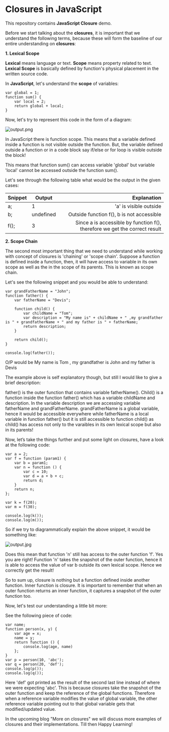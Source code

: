 Closures in JavaScript
======================

This repository contains **JavaScript Closure** demo.

Before we start talking about the **closures**, it is important that we understand the following terms, because these will form the baseline of our entire understanding on **closures**:


**1. Lexical Scope**

**Lexical** means language or text. **Scope** means property related to text. **Lexical Scope** is basically defined by function's physical placement in the written source code.

In **JavaScript**, let's understand the **scope** of variables:

```
var global = 1;
function sum() {
    var local = 2;
    return global + local;
}

```
Now, let's try to represent this code in the form of a diagram:

![output.png](https://raw.githubusercontent.com/namita1990/Closures/master/LexicalScopeUpdated.jpg)

In JavaScript there is function scope. This means that a variable defined inside a function is not visible outside the function. But, the variable defined outside a function or in a code block say if/else or for loop is visible outside the block!

This means that function sum() can access variable 'global' but variable 'local' cannot be accessed outside the function sum().

Let's see through the following table what would be the output in the given cases:

Snippet | Output | Explanation
------- | ------ | ----------:
a;  | 1 | 'a' is visible outside
b;  | undefined  | Outside function f(), b is not accessible
f();   | 3 | Since a is accessible by function f(), therefore we get the correct result

**2. Scope Chain**

The second most important thing that we need to understand while working with concept of closures is 'chaining' or 'scope chain'. Suppose a function is defined inside a function, then, it will have access to variable in its own scope as well as the in the scope of its parents. This is known as scope chain.

Let's see the following snippet and you would be able to understand:

```
var grandFatherName = "John";
function father() {
    var fatherName = "Devis";

    function child() {
        var childName = "Tom";
        var description = "My name is" + childName + " ,my grandfather is " + grandfatherName + " and my father is " + fatherName;
        return description;
    }

    return child();
}

console.log(father());

```
O/P would be My name is Tom , my grandfather is John and my father is Devis

The example above is self explanatory though, but still I would like to give a brief description:

father() is the outer function that contains variable fatherName(). Child() is a function inside the function father() which has a variable childName and description. In the variable description we are accessing variable fatherName and grandFatherName. grandFatherName is a global variable, hence it would be accessible everywhere while fatherName is a local variable in function father() but it is still accessible to function child() as child() has access not only to the varaibles in its own lexical scope but also in its parents!

Now, let’s take the things further and put some light on closures, have a look at the following code:

```
var a = 2;
var f = function (param1) {
    var b = param1;
    var n = function () {
        var c = 10;
        var d = a + b + c;
        return d;
    }
    return n;
};

var k = f(20);
var m = f(30);

console.log(k());
console.log(m());

```
So if we try to diagrammatically explain the above snippet, it would be something like:

![output.jpg](https://raw.githubusercontent.com/namita1990/Closures/master/ClosureDetailsUpdated.jpg)

Does this mean that function 'n' still has access to the outer function 'f'. Yes you are right! Function 'n' takes the snapshot of the outer function, hence it is able to access the value of var b  outside its own lexical scope. Hence we correctly get the result!

So to sum up, closure is nothing but a function defined inside another function. Inner function is closure. It is important to remember that when an outer function returns an inner function, it captures a snapshot of the outer function too.

Now, let's test our understanding a little bit more:

See the following piece of code:

```
var name;
function person(x, y) {
    var age = x;
    name = y;
    return function () {
        console.log(age, name)
    };
}
var p = person(10, 'abc');
var q = person(20, 'def');
console.log(p());
console.log(q());

```
Here 'def' got printed as the result of the second last line instead of where we were expecting 'abc'. This is because closures take the snapshot of the outer function and keep the reference of the global functions. Therefore when a reference variable modifies the value of global variable, the other reference variable pointing out to that global variable gets that modified/updated value.

In the upcoming blog "More on closures" we will discuss more examples of closures and their implementations. Till then Happy Learning!
